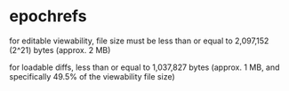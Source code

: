 # epochrefs

for editable viewability, file size must be less than or equal to 2,097,152 (2^21) bytes (approx. 2 MB)

for loadable diffs, less than or equal to 1,037,827 bytes (approx. 1 MB, and specifically 49.5% of the viewability file size)
